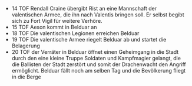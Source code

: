 

- 14 TOF Rendall Craine übergibt Rist an eine Mannschaft der valentischen Armee, die ihn nach Valentis bringen soll. Er selbst begibt sich zu Fort Vigil für weitere Verhöre.
- 15 TOF Aeson kommt in Belduar an
- 18 TOF Die valentischen Legionen erreichen Belduar
- 19 TOF Die valentische Armee riegelt Belduar ab und startet die Belagerung
- 20 TOF der Verräter in Belduar öffnet einen Geheimgang in die Stadt durch den eine kleine Truppe Soldaten und Kampfmagier gelangt, die die Ballisten der Stadt zerstört und somit der Drachenwacht den Angriff ermöglicht. Belduar fällt noch am selben Tag und die Bevölkerung fliegt in die Berge
